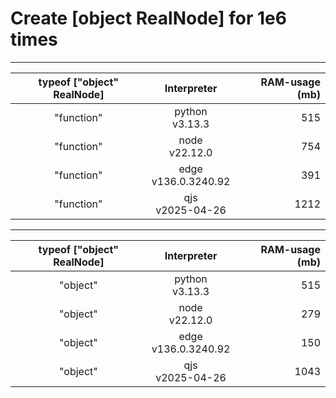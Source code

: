 # Create \[object RealNode\] for 1e6 times

---

| typeof \["object" RealNode\] |  Interpreter | RAM-usage (mb) |
| :----: | :----: | ---: |
| "function" | python <br> v3.13.3 </br> | 515 |
| "function" | node <br> v22.12.0 </br> | 754 |
| "function" | edge <br> v136.0.3240.92 </br> | 391 |
| "function" | qjs <br> v2025-04-26 </br> | 1212 |

---

| typeof \["object" RealNode\] |  Interpreter | RAM-usage (mb) |
| :----: | :----: | ---: |
| "object" | python <br> v3.13.3 </br> | 515 |
| "object" | node <br> v22.12.0 </br> | 279 |
| "object" | edge <br> v136.0.3240.92 </br> | 150 |
| "object" | qjs <br> v2025-04-26 </br> | 1043 |
